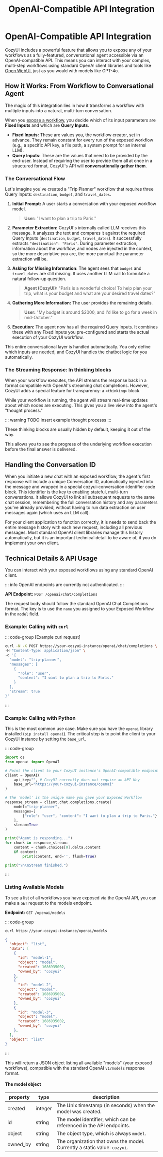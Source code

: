 ﻿---
title: OpenAI-Compatible API Integration
---

# OpenAI-Compatible API Integration

CozyUI includes a powerful feature that allows you to expose any of your workflows as a fully-featured, conversational agent accessible via an OpenAI-compatible API. This means you can interact with your complex, multi-step workflows using standard OpenAI client libraries and tools like [Open WebUI](https://github.com/open-webui/open-webui), just as you would with models like GPT-4o.

## How it Works: From Workflow to Conversational Agent

The magic of this integration lies in how it transforms a workflow with multiple inputs into a natural, multi-turn conversation.

When you [expose a workflow](/getting-started/workflows), you decide which of its input parameters are **Fixed Inputs** and which are **Query Inputs**.

*   **Fixed Inputs:** These are values you, the workflow creator, set in advance. They remain constant for every run of the exposed workflow (e.g., a specific API key, a file path, a system prompt for an internal LLM).
*   **Query Inputs:** These are the values that need to be provided by the end-user. Instead of requiring the user to provide them all at once in a structured format, CozyUI's API will **conversationally gather them**.

### The Conversational Flow

Let's imagine you've created a "Trip Planner" workflow that requires three Query Inputs: `destination`, `budget`, and `travel_dates`.

1.  **Initial Prompt:** A user starts a conversation with your exposed workflow model.
    > **User:** "I want to plan a trip to Paris."

2.  **Parameter Extraction:** CozyUI's internally called LLM receives this message. It analyzes the text and compares it against the required Query Inputs (`destination`, `budget`, `travel_dates`). It successfully extracts `"destination": "Paris"`. During parameter extraction, information about the workflow, and nodes are injected in the context, so the more descriptive you are, the more punctual the parameter extraction will be.

3.  **Asking for Missing Information:** The agent sees that `budget` and `travel_dates` are still missing. It uses another LLM call to formulate a natural follow-up question.
    > **Agent (CozyUI):** "Paris is a wonderful choice! To help plan your trip, what is your budget and what are your desired travel dates?"

4.  **Gathering More Information:** The user provides the remaining details.
    > **User:** "My budget is around $2000, and I'd like to go for a week in mid-October."

5.  **Execution:** The agent now has all the required Query Inputs. It combines these with any Fixed Inputs you pre-configured and starts the actual execution of your CozyUI workflow.

This entire conversational layer is handled automatically. You only define which inputs are needed, and CozyUI handles the chatbot logic for you automatically.

### The Streaming Response: In thinking blocks

When your workflow executes, the API streams the response back in a format compatible with OpenAI's streaming chat completions. However, CozyUI adds a special feature for transparency: a `<thinking>` block.

While your workflow is running, the agent will stream real-time updates about which nodes are executing. This gives you a live view into the agent's "thought process."

::: warning
TODO insert example thought processs
:::

These thinking blocks are usually hidden by default, keeping it out of the way.

This allows you to see the progress of the underlying workflow execution before the final answer is delivered.

##  Handling the Conversation ID
When you initiate a new chat with an exposed workflow, the agent's first response will include a unique Conversation ID, automatically injected into the message and wrapped in a special cozyui-conversation-identifier code block. This identifier is the key to enabling stateful, multi-turn conversations. It allows CozyUI to link all subsequent requests to the same chat session, remembering the full conversation history and any parameters you've already provided, without having to run data extraction on user messages again (which uses an LLM call).

For your client application to function correctly, it is needs to send back the entire message history with each new request, including all previous messages. Most standard OpenAI client libraries manage this history automatically, but it is an important technical detail to be aware of, if you do implement your own client.


## Technical Details & API Usage

You can interact with your exposed workflows using any standard OpenAI client.

::: info
OpenAI endpoints are currently not authenticated.
:::

**API Endpoint:** `POST /openai/chat/completions`

The request body should follow the standard OpenAI Chat Completions format. The key is to use the `name` you assigned to your Exposed Workflow in the `model` field.

### Example: Calling with `curl`
::: code-group [Example curl request]
```bash
curl -N -X POST https://your-cozyui-instance/openai/chat/completions \
-H "Content-Type: application/json" \
-d '{
  "model": "trip-planner",
  "messages": [
    {
      "role": "user",
      "content": "I want to plan a trip to Paris."
    }
  ],
  "stream": true
}'
```
:::

### Example: Calling with Python

This is the most common use case. Make sure you have the `openai` library installed (`pip install openai`). The critical step is to point the client to your CozyUI instance by setting the `base_url`.

::: code-group
```python [Example Python client]
import os
from openai import OpenAI

# Point the client to your CozyUI instance's OpenAI-compatible endpoint
client = OpenAI(
    api_key="", # CozyUI currently does not require an API Key
    base_url="https://your-cozyui-instance/openai"
)

# The 'model' is the unique name you gave your Exposed Workflow
response_stream = client.chat.completions.create(
    model="trip-planner",
    messages=[
        {"role": "user", "content": "I want to plan a trip to Paris."}
    ],
    stream=True
)

print("Agent is responding...")
for chunk in response_stream:
    content = chunk.choices[0].delta.content
    if content:
        print(content, end='', flush=True)

print("\n\nStream finished.")
```
:::

### Listing Available Models

To see a list of all workflows you have exposed via the OpenAI API, you can make a `GET` request to the models endpoint.

**Endpoint:** `GET /openai/models`

::: code-group
```bash  [Example curl request]
curl https://your-cozyui-instance/openai/models 
```
```json [Example Response]
{
  "object": "list",
  "data": [
    {
      "id": "model-1",
      "object": "model",
      "created": 1686935002,
      "owned_by": "cozyui"
    },
    {
      "id": "model-2",
      "object": "model",
      "created": 1686935002,
      "owned_by": "cozyui"
    },
    {
      "id": "model-3",
      "object": "model",
      "created": 1686935002,
      "owned_by": "cozyui"
    },
  ],
  "object": "list"
}
```
:::

This will return a JSON object listing all available "models" (your exposed workflows), compatible with the standard OpenAI `v1/models` response format.

#### The model object

| property | type | description |
| --- | --- | --- |
| created | integer | The Unix timestamp (in seconds) when the model was created. |
| id | string | The model identifier, which can be referenced in the API endpoints. |
| object | string | The object type, which is always `model`. |
| owned_by | string | The organization that owns the model. Currently a static value: `cozyui`. |
